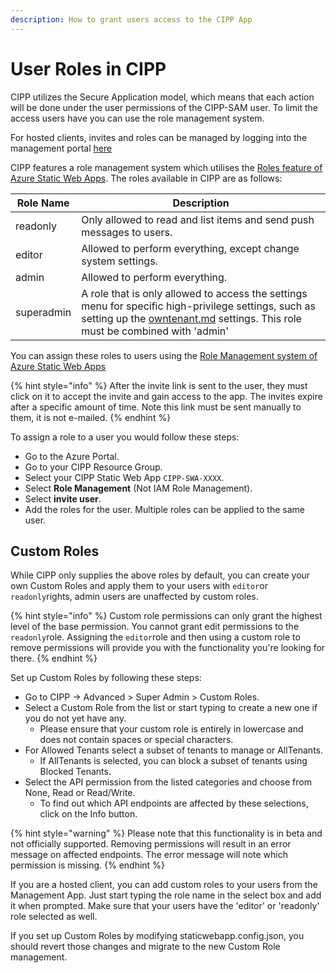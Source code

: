 ```yaml
---
description: How to grant users access to the CIPP App
---
```


# User Roles in CIPP

CIPP utilizes the Secure Application model, which means that each action will be done under the user permissions of the CIPP-SAM user. To limit the access users have you can use the role management system.

For hosted clients, invites and roles can be managed by logging into the management portal [here](https://management.cipp.app/)

CIPP features a role management system which utilises the [Roles feature of Azure Static Web Apps](https://docs.microsoft.com/en-us/azure/static-web-apps/authentication-authorization?tabs=invitations#roles). The roles available in CIPP are as follows:

| Role Name  | Description                                                                                                                                                                                                   |
| ---------- | ------------------------------------------------------------------------------------------------------------------------------------------------------------------------------------------------------------- |
| readonly   | Only allowed to read and list items and send push messages to users.                                                                                                                                          |
| editor     | Allowed to perform everything, except change system settings.                                                                                                                                                 |
| admin      | Allowed to perform everything.                                                                                                                                                                                |
| superadmin | A role that is only allowed to access the settings menu for specific high-privilege settings, such as setting up the [owntenant.md](owntenant.md "mention") settings. This role must be combined with 'admin' |

You can assign these roles to users using the [Role Management system of Azure Static Web Apps](https://docs.microsoft.com/en-us/azure/static-web-apps/authentication-authorization?tabs=invitations#role-management)

{% hint style="info" %}
After the invite link is sent to the user, they must click on it to accept the invite and gain access to the app. The invites expire after a specific amount of time. Note this link must be sent manually to them, it is not e-mailed.
{% endhint %}

To assign a role to a user you would follow these steps:

* Go to the Azure Portal.
* Go to your CIPP Resource Group.
* Select your CIPP Static Web App `CIPP-SWA-XXXX`.
* Select **Role Management** (Not IAM Role Management).
* Select **invite user**.
* Add the roles for the user. Multiple roles can be applied to the same user.

## Custom Roles

While CIPP only supplies the above roles by default, you can create your own Custom Roles and apply them to your users with `editor`or `readonly`rights, admin users are unaffected by custom roles.&#x20;

{% hint style="info" %}
Custom role permissions can only grant the highest level of the base permission. You cannot grant edit permissions to the `readonly`role. Assigning the `editor`role and then using a custom role to remove permissions will provide you with the functionality you're looking for there.
{% endhint %}

Set up Custom Roles by following these steps:

* Go to CIPP -> Advanced > Super Admin > Custom Roles.
* Select a Custom Role from the list or start typing to create a new one if you do not yet have any.
  * Please ensure that your custom role is entirely in lowercase and does not contain spaces or special characters.
* For Allowed Tenants select a subset of tenants to manage or AllTenants.
  * If AllTenants is selected, you can block a subset of tenants using Blocked Tenants.
* Select the API permission from the listed categories and choose from None, Read or Read/Write.
  * To find out which API endpoints are affected by these selections, click on the Info button.

{% hint style="warning" %}
Please note that this functionality is in beta and not officially supported. Removing permissions will result in an error message on affected endpoints. The error message will note which permission is missing.
{% endhint %}

If you are a hosted client, you can add custom roles to your users from the Management App. Just start typing the role name in the select box and add it when prompted. Make sure that your users have the 'editor' or 'readonly' role selected as well.

If you set up Custom Roles by modifying staticwebapp.config.json, you should revert those changes and migrate to the new Custom Role management.

